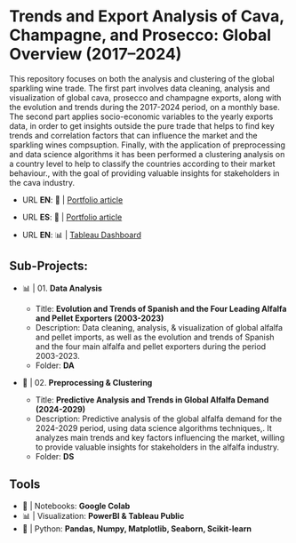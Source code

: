 # Trends and Export Analysis of Cava, Champagne, and Prosecco: Global Overview (2017–2024)
This repository focuses on both the analysis and clustering of the global sparkling wine trade. The first part involves data cleaning, analysis and visualization of global cava, prosecco and champagne exports, along with the evolution and trends during the 2017-2024 period, on a monthly base. The second part applies socio-economic variables to the yearly exports data, in order to get insights outside the pure trade that helps to find key trends and correlation factors that can influence the market and the sparkling wines compsuption. Finally, with the application of preprocessing and data science algorithms it has been performed a clustering analysis on a country level to help to classify the countries according to their market behaviour., with the goal of providing valuable insights for stakeholders in the cava industry.
  - URL **EN**: 📝 | [Portfolio article](https://aleixsanchez.super.site/featured-projects/the-spanish-alfalfa-sector-export-analysis](https://aleixsanchez.super.site/portfolio-espaol/in-process-tendencias-y-anlisis-de-exportacin-de-cava-champn-y-prosecco-panorama-global-2017-2024))
  - URL **ES**: 📝 | [Portfolio article](https://aleixsanchez.super.site/featured-projects/the-spanish-alfalfa-sector-export-analysis](https://aleixsanchez.super.site/portfolio-espaol/in-process-tendencias-y-anlisis-de-exportacin-de-cava-champn-y-prosecco-panorama-global-2017-2024))

  - URL **EN**: 📊 | [Tableau Dashboard](https://aleixsanchez.super.site/featured-projects/the-spanish-alfalfa-sector-export-analysis](https://aleixsanchez.super.site/portfolio-espaol/in-process-tendencias-y-anlisis-de-exportacin-de-cava-champn-y-prosecco-panorama-global-2017-2024)](https://public.tableau.com/app/profile/aleix.sanchez/viz/DA_001_CAVA/MAIN))

## Sub-Projects:

* 📊 | 01. **Data Analysis**
  - Title: **Evolution and Trends of Spanish and the Four Leading Alfalfa and Pellet Exporters (2003-2023)**
  - Description: Data cleaning, analysis, & visualization of global alfalfa and pellet imports, as well as the evolution and trends of Spanish and the four main alfalfa and pellet exporters during the period 2003-2023.
  - Folder: **DA**

* 🔬 | 02. **Preprocessing & Clustering**
  - Title: **Predictive Analysis and Trends in Global Alfalfa Demand (2024-2029)**
  - Description: Predictive analysis of the global alfalfa demand for the 2024-2029 period, using data science algorithms techniques,. It analyzes main trends and key factors influencing the market, willing to provide valuable insights for stakeholders in the alfalfa industry.
  - Folder: **DS**

## Tools
* 📓 | Notebooks:     **Google Colab**
* 📊 | Visualization: **PowerBI & Tableau Public**
* 🐍 | Python:        **Pandas, Numpy, Matplotlib, Seaborn, Scikit-learn**
